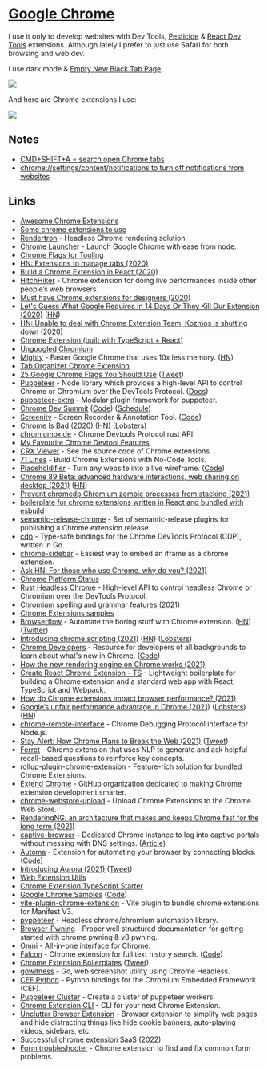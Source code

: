 # [Google Chrome](https://www.google.com/chrome/)

I use it only to develop websites with Dev Tools, [Pesticide](http://pesticide.io) & [React Dev Tools](https://reactjs.org/blog/2019/08/15/new-react-devtools.html) extensions. Although lately I prefer to just use Safari for both browsing and web dev.

I use dark mode & [Empty New Black Tab Page](https://chrome.google.com/webstore/detail/empty-new-tab-page-black/fllomkdgoahjlgcblpldnpjcilipjelp).

![](https://i.imgur.com/nsBY2MK.png)

And here are Chrome extensions I use:

![](https://i.imgur.com/q2Wnz38.png)

## Notes

- [CMD+SHIFT+A = search open Chrome tabs](https://twitter.com/_developit/status/1372320008701947905)
- [chrome://settings/content/notifications to turn off notifications from websites](https://twitter.com/stephhippo/status/1386761846472859648)

## Links

- [Awesome Chrome Extensions](https://github.com/learn-anything/chrome-extensions)
- [Some chrome extensions to use](https://news.ycombinator.com/item?id=15696056)
- [Rendertron](https://github.com/GoogleChrome/rendertron) - Headless Chrome rendering solution.
- [Chrome Launcher](https://github.com/GoogleChrome/chrome-launcher) - Launch Google Chrome with ease from node.
- [Chrome Flags for Tooling](https://github.com/GoogleChrome/chrome-launcher/blob/master/docs/chrome-flags-for-tools.md)
- [HN: Extensions to manage tabs (2020)](https://news.ycombinator.com/item?id=22841708)
- [Build a Chrome Extension in React (2020)](https://www.youtube.com/watch?v=4x0lQu1TOCQ)
- [HitchHiker](https://toddwords.com/hitchhiker/) - Chrome extension for doing live performances inside other people’s web browsers.
- [Must have Chrome extensions for designers (2020)](https://supercreative.design/blog/chrome-extensions-for-designers)
- [Let's Guess What Google Requires In 14 Days Or They Kill Our Extension (2020)](https://blog.pushbullet.com/2020/05/13/lets-guess-what-google-requires-in-14-days-or-they-kill-our-extension/) ([HN](https://news.ycombinator.com/item?id=23168874))
- [HN: Unable to deal with Chrome Extension Team, Kozmos is shutting down (2020)](https://news.ycombinator.com/item?id=23285466)
- [Chrome Extension (built with TypeScript + React)](https://github.com/martellaj/chrome-extension-react-typescript-boilerplate)
- [Ungoogled Chromium](https://github.com/Eloston/ungoogled-chromium)
- [Mighty](https://mightyapp.com/) - Faster Google Chrome that uses 10x less memory. ([HN](https://news.ycombinator.com/item?id=26957215))
- [Tab Organizer Chrome Extension](https://github.com/Pauan/tab-organizer)
- [25 Google Chrome Flags You Should Use](https://beebom.com/google-chrome-flags/) ([Tweet](https://twitter.com/koehrsen_will/status/1300197822315278338))
- [Puppeteer](https://github.com/puppeteer/puppeteer) - Node library which provides a high-level API to control Chrome or Chromium over the DevTools Protocol. ([Docs](https://pptr.dev/))
- [puppeteer-extra](https://github.com/berstend/puppeteer-extra) - Modular plugin framework for puppeteer.
- [Chrome Dev Summit](https://developer.chrome.com/devsummit/) ([Code](https://github.com/GoogleChrome/devsummit)) ([Schedule](https://developer.chrome.com/devsummit/schedule/))
- [Screenity](https://chrome.google.com/webstore/detail/screenity-screen-recorder/kbbdabhdfibnancpjfhlkhafgdilcnji) - Screen Recorder & Annotation Tool. ([Code](https://github.com/alyssaxuu/screenity))
- [Chrome Is Bad (2020)](https://chromeisbad.com/) ([HN](https://news.ycombinator.com/item?id=25400618)) ([Lobsters](https://lobste.rs/s/5xcv2h/chrome_keystone_impact_on_performance))
- [chromiumoxide](https://github.com/mattsse/chromiumoxide) - Chrome Devtools Protocol rust API.
- [My Favourite Chrome Devtool Features](https://emergent.systems/posts/devtools/)
- [CRX Viewer](https://robwu.nl/crxviewer/) - See the source code of Chrome extensions.
- [71 Lines](https://71lines.com/) - Build Chrome Extensions with No-Code Tools.
- [Placeholdifier](https://chrome.google.com/webstore/detail/placeholdifier/iinkgkmmblamljaklibgclblomobdbha) - Turn any website into a live wireframe. ([Code](https://github.com/pomber/placeholdifier))
- [Chrome 89 Beta: advanced hardware interactions, web sharing on desktop (2021)](https://blog.chromium.org/2021/01/chrome-89-beta-advanced-hardware.html) ([HN](https://news.ycombinator.com/item?id=25982542))
- [Prevent chromedp Chromium zombie processes from stacking (2021)](https://aymericbeaumet.com/prevent-chromedp-chromium-zombie-processes-from-stacking)
- [boilerplate for chrome extensions written in React and bundled with esbuild](https://github.com/martonlederer/esbuild-react-chrome-extension)
- [semantic-release-chrome](https://github.com/GabrielDuarteM/semantic-release-chrome) - Set of semantic-release plugins for publishing a Chrome extension release.
- [cdp](https://github.com/mafredri/cdp) - Type-safe bindings for the Chrome DevTools Protocol (CDP), written in Go.
- [chrome-sidebar](https://github.com/segmentio/chrome-sidebar) - Easiest way to embed an iframe as a chrome extension.
- [Ask HN: For those who use Chrome, why do you? (2021)](https://news.ycombinator.com/item?id=26765493)
- [Chrome Platform Status](https://chromestatus.com/features)
- [Rust Headless Chrome](https://github.com/atroche/rust-headless-chrome) - High-level API to control headless Chrome or Chromium over the DevTools Protocol.
- [Chromium spelling and grammar features (2021)](https://www.azabani.com/2021/05/17/spelling-grammar.html)
- [Chrome Extensions samples](https://github.com/GoogleChrome/chrome-extensions-samples)
- [Browserflow](https://browserflow.app/) - Automate the boring stuff with Chrome extension. ([HN](https://news.ycombinator.com/item?id=29254147)) ([Twitter](https://twitter.com/browserflowapp))
- [Introducing chrome.scripting (2021)](https://developer.chrome.com/blog/crx-scripting-api/) ([HN](https://news.ycombinator.com/item?id=27441898)) ([Lobsters](https://lobste.rs/s/tfa1lp/introducing_chrome_scripting))
- [Chrome Developers](https://developer.chrome.com/) - Resource for developers of all backgrounds to learn about what's new in Chrome. ([Code](https://github.com/GoogleChrome/developer.chrome.com))
- [How the new rendering engine on Chrome works (2021)](https://developer.chrome.com/blog/renderingng/)
- [Create React Chrome Extension - TS](https://github.com/pixochi/create-react-chrome-extension-ts) - Lightweight boilerplate for building a Chrome extension and a standard web app with React, TypeScript and Webpack.
- [How do Chrome extensions impact browser performance? (2021)](https://www.debugbear.com/blog/chrome-extension-performance-2021)
- [Google’s unfair performance advantage in Chrome (2021)](https://www.ctrl.blog/entry/chrome-google-dse-preconnect.html) ([Lobsters](https://lobste.rs/s/aj3yxt/google_s_unfair_performance_advantage)) ([HN](https://news.ycombinator.com/item?id=27763208))
- [chrome-remote-interface](https://github.com/cyrus-and/chrome-remote-interface) - Chrome Debugging Protocol interface for Node.js.
- [Stay Alert: How Chrome Plans to Break the Web (2021)](https://dev.to/richharris/stay-alert-d) ([Tweet](https://twitter.com/rich_harris/status/1425099638491783183))
- [Ferret](https://github.com/kanyesthaker/qgqa-flashcards) - Chrome extension that uses NLP to generate and ask helpful recall-based questions to reinforce key concepts.
- [rollup-plugin-chrome-extension](https://github.com/extend-chrome/rollup-plugin-chrome-extension) - Feature-rich solution for bundled Chrome Extensions.
- [Extend Chrome](https://www.extend-chrome.dev/) - GitHub organization dedicated to making Chrome extension development smarter.
- [chrome-webstore-upload](https://github.com/fregante/chrome-webstore-upload) - Upload Chrome Extensions to the Chrome Web Store.
- [RenderingNG: an architecture that makes and keeps Chrome fast for the long term (2021)](https://blog.chromium.org/2021/10/renderingng.html)
- [captive-browser](https://github.com/FiloSottile/captive-browser) - Dedicated Chrome instance to log into captive portals without messing with DNS settings. ([Article](https://blog.filippo.io/captive-browser/))
- [Automa](https://chrome.google.com/webstore/detail/automa/infppggnoaenmfagbfknfkancpbljcca/) - Extension for automating your browser by connecting blocks. ([Code](https://github.com/Kholid060/automa))
- [Introducing Aurora (2021)](https://web.dev/introducing-aurora/) ([Tweet](https://twitter.com/shubhie/status/1459226030883831812))
- [Web Extension Utils](https://github.com/leonardodino/web-ext)
- [Chrome Extension TypeScript Starter](https://github.com/chibat/chrome-extension-typescript-starter)
- [Google Chrome Samples](https://www.chromestatus.com/samples) ([Code](https://github.com/GoogleChrome/samples))
- [vite-plugin-chrome-extension](https://github.com/StarkShang/vite-plugin-chrome-extension) - Vite plugin to bundle chrome extensions for Manifest V3.
- [pyppeteer](https://github.com/pyppeteer/pyppeteer) - Headless chrome/chromium automation library.
- [Browser-Pwning](https://github.com/SpiralBL0CK/Browser-Pwning-) - Proper well structured documentation for getting started with chrome pwning & v8 pwning.
- [Omni](https://github.com/alyssaxuu/omni) - All-in-one interface for Chrome.
- [Falcon](https://chrome.google.com/webstore/detail/falcon/mmifbbohghecjloeklpbinkjpbplfalb) - Chrome extension for full text history search. ([Code](https://github.com/lengstrom/falcon))
- [Chrome Extension Boilerplates](https://github.com/stars/chrismessina/lists/chrome-extension-boilerplates) ([Tweet](https://twitter.com/VictorPontis/status/1491849170298322949))
- [gowitness](https://github.com/sensepost/gowitness) - Go, web screenshot utility using Chrome Headless.
- [CEF Python](https://github.com/cztomczak/cefpython) - Python bindings for the Chromium Embedded Framework (CEF).
- [Puppeteer Cluster](https://github.com/thomasdondorf/puppeteer-cluster) - Create a cluster of puppeteer workers.
- [Chrome Extension CLI](https://github.com/dutiyesh/chrome-extension-cli) - CLI for your next Chrome Extension.
- [Unclutter Browser Extension](https://github.com/lindylearn/unclutter) - Browser extension to simplify web pages and hide distracting things like hide cookie banners, auto-playing videos, sidebars, etc.
- [Successful chrome extension SaaS (2022)](https://twitter.com/coreyhainesco/status/1506269475078766596)
- [Form troubleshooter](https://github.com/GoogleChromeLabs/form-troubleshooter) - Chrome extension to find and fix common form problems.
